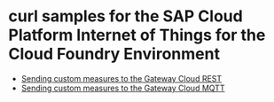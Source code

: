 # curl samples for the SAP Cloud Platform Internet of Things for the Cloud Foundry Environment

* [Sending custom measures to the Gateway Cloud REST](./send-gateway-cloud-rest-custom-measure)
* [Sending custom measures to the Gateway Cloud MQTT](./send-gateway-cloud-mqtt-custom-measure)
